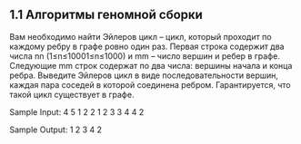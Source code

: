 ## 1.1 Алгоритмы геномной сборки

Вам необходимо найти Эйлеров цикл – цикл, который проходит по каждому ребру в графе ровно один раз.
Первая строка содержит два числа nn (1≤n≤10001≤n≤1000) и mm – число вершин и ребер в графе. Следующие mm строк содержат по два числа: вершины начала и конца ребра.
Выведите Эйлеров цикл в виде последовательности вершин, каждая пара соседей в которой соединена ребром. Гарантируется, что такой цикл существует в графе.

Sample Input:
4 5
1 2
2 1
2 3
3 4
4 2

Sample Output:
1 2 3 4 2
